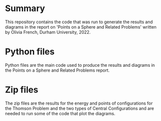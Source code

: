 # Summary

This repository contains the code that was run to generate the results and diagrams in the report on 'Points on a Sphere and Related Problems' written by Olivia French, Durham University, 2022.

# Python files

Python files are the main code used to produce the results and diagrams in the Points on a Sphere and Related Problems report.

# Zip files

The zip files are the results for the energy and points of configurations for the Thomson Problem and the two types of Central Configurations and are needed to run some of the code that plot the diagrams.
